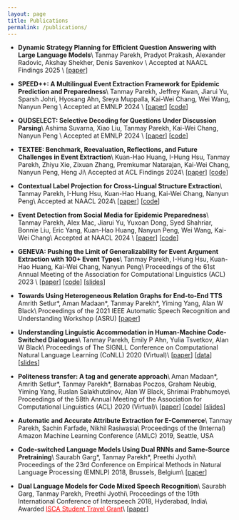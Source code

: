 ```yaml
---
layout: page
title: Publications
permalink: /publications/
---
```


* **Dynamic Strategy Planning for Efficient Question Answering with Large Language Models**\\
	Tanmay Parekh, Pradyot Prakash, Alexander Radovic, Akshay Shekher, Denis Savenkov \\
	Accepted at NAACL Findings 2025 \\
	\[[paper](https://arxiv.org/pdf/2410.23511)\]

* **SPEED++: A Multilingual Event Extraction Framework for Epidemic Prediction and Preparedness**\\
	Tanmay Parekh, Jeffrey Kwan, Jiarui Yu, Sparsh Johri, Hyosang Ahn, Sreya Muppalla, Kai-Wei Chang, Wei Wang, Nanyun Peng \\
	Accepted at EMNLP 2024 \\
	\[[paper](https://aclanthology.org/2024.emnlp-main.720.pdf)\] \[[code](https://github.com/PlusLabNLP/SPEED-plus-plus)\]

* **QUDSELECT: Selective Decoding for Questions Under Discussion Parsing**\\
	Ashima Suvarna, Xiao Liu, Tanmay Parekh, Kai-Wei Chang, Nanyun Peng \\
	Accepted at EMNLP 2024 \\
	\[[paper](https://aclanthology.org/2024.emnlp-main.76.pdf)\] \[[code](https://github.com/asuvarna31/qudselect)\]

* **TEXTEE: Benchmark, Reevaluation, Reflections, and Future Challenges in Event Extraction**\\
	Kuan-Hao Huang, I-Hung Hsu, Tanmay Parekh, Zhiyu Xie, Zixuan Zhang, Premkumar Natarajan, Kai-Wei Chang, Nanyun Peng, Heng Ji\\
	Accepted at ACL Findings 2024\\
	\[[paper](https://arxiv.org/pdf/2311.09562.pdf)\] \[[code](https://github.com/ej0cl6/TextEE/)\]

* **Contextual Label Projection for Cross-Lingual Structure Extraction**\\
	Tanmay Parekh, I-Hung Hsu, Kuan-Hao Huang, Kai-Wei Chang, Nanyun Peng\\
	Accepted at NAACL 2024\\
	\[[paper](https://arxiv.org/abs/2309.08943)\] \[[code](https://github.com/PlusLabNLP/CLaP)\]

* **Event Detection from Social Media for Epidemic Preparedness**\\
	Tanmay Parekh, Alex Mac, Jiarui Yu, Yuxoan Dong, Syed Shahriar, Bonnie Liu, Eric Yang, Kuan-Hao Huang, Nanyun Peng, Wei Wang, Kai-Wei Chang\\
	Accepted at NAACL 2024 \\
	\[[paper](https://arxiv.org/pdf/2404.01679)\] \[[code](https://github.com/PlusLabNLP/SPEED)\]

* **GENEVA: Pushing the Limit of Generalizability for Event Argument Extraction with 100+ Event Types**\\
	Tanmay Parekh, I-Hung Hsu, Kuan-Hao Huang, Kai-Wei Chang, Nanyun Peng\\
	Proceedings of the 61st Annual Meeting of the Association for Computational Linguistics (ACL) 2023 \\
	\[[paper](https://aclanthology.org/2023.acl-long.203/)\] \[[code](https://github.com/PlusLabNLP/GENEVA/)\] \[[slides](../local_files/slides/geneva.pdf)\]

* **Towards Using Heterogeneous Relation Graphs for End-to-End TTS**
	Amrith Setlur\*, Aman Madaan\*, Tanmay Parekh\*, Yiming Yang, Alan W Black\\
	Proceedings of the 2021 IEEE Automatic Speech Recognition and Understanding Workshop (ASRU)
	\[[paper](http://www.cs.cmu.edu/~awb/papers/ASRU2021_setlur.pdf)\]

* **Understanding Linguistic Accommodation in Human-Machine Code-Switched Dialogues**\\
    Tanmay Parekh, Emily P Ahn, Yulia Tsvetkov, Alan W Black\\
    Proceedings of The SIGNLL Conference on Computational Natural Language Learning (CoNLL) 2020 (Virtual)\\
        \[[paper](https://www.aclweb.org/anthology/2020.conll-1.46/)] \[[data](https://github.com/TanmayParekh/commonDost)] \[[slides](../local_files/slides/linguistic_accommodation.pdf)]

* **Politeness transfer: A tag and generate approach**\\
    Aman Madaan\*, Amrith Setlur\*, Tanmay Parekh\*, Barnabas Poczos, Graham Neubig, Yiming Yang, Ruslan Salakhutdinov, Alan W Black, Shrimai Prabhumoye\\
    Proceedings of the 58th Annual Meeting of the Association for Computational Linguistics (ACL) 2020 (Virtual)\\
	\[[paper](https://arxiv.org/abs/2004.14257)\] \[[code](https://github.com/tag-and-generate/Politeness-Transfer-A-Tag-and-Generate-Approach)\] \[[slides](../local_files/slides/tag_and_generate.pdf)\]

* **Automatic and Accurate Attribute Extraction for E-Commerce**\\
	Tanmay Parekh, Sachin Farfade, Nikhil Rasiwasia\\
	Proceedings of the (Internal) Amazon Machine Learning Conference (AMLC) 2019, Seattle, USA

* **Code-switched Language Models Using Dual RNNs and Same-Source Pretraining**\\
	Saurabh Garg\*, Tanmay Parekh\*, Preethi Jyothi\\
	Proceedings of the 23rd Conference on Empirical Methods in Natural Language Processing (EMNLP) 2018, Brussels, Belgium\\
	\[[paper](http://aclanthology.lst.uni-saarland.de/D18-1346.pdf)\]

* **Dual Language Models for Code Mixed Speech Recognition**\\
	Saurabh Garg, Tanmay Parekh, Preethi Jyothi\\
	Proceedings of the 19th International Conference of Interspeech 2018, Hyderabad, India\\
	Awarded <a style="color:red" href="https://interspeech2018.org/author-travel-grants.html">ISCA Student Travel Grant</a>\\
	\[[paper](https://arxiv.org/abs/1711.01048)\]


